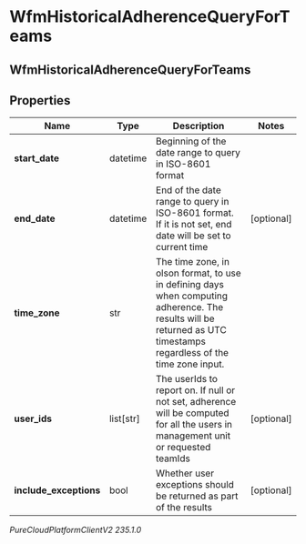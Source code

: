 # WfmHistoricalAdherenceQueryForTeams

## WfmHistoricalAdherenceQueryForTeams

## Properties

|Name | Type | Description | Notes|
|------------ | ------------- | ------------- | -------------|
| **start_date** | datetime | Beginning of the date range to query in ISO-8601 format | |
| **end_date** | datetime | End of the date range to query in ISO-8601 format. If it is not set, end date will be set to current time | [optional] |
| **time_zone** | str | The time zone, in olson format, to use in defining days when computing adherence. The results will be returned as UTC timestamps regardless of the time zone input. | |
| **user_ids** | list[str] | The userIds to report on. If null or not set, adherence will be computed for all the users in management unit or requested teamIds | [optional] |
| **include_exceptions** | bool | Whether user exceptions should be returned as part of the results | [optional] |



_PureCloudPlatformClientV2 235.1.0_
